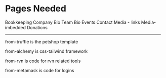 # Pages Needed

Bookkeeping
Company Bio
Team Bio
Events
Contact
Media - links
Media- imbedded 
Donations


-----

from-truffle is the petshop template

from-alchemy is css-tailwind framework

from-rvn is code for rvn related tools

from-metamask is code for logins
